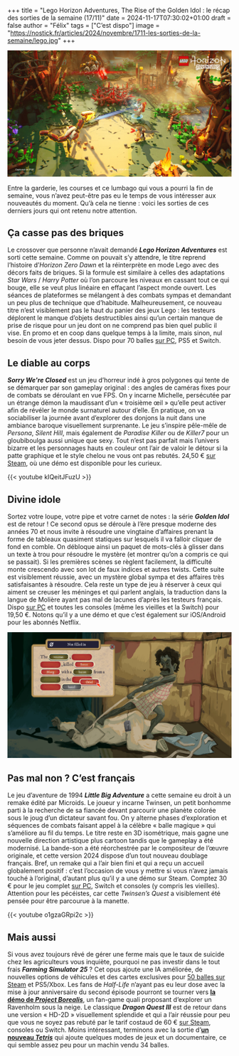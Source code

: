 +++
title = "Lego Horizon Adventures, The Rise of the Golden Idol : le récap des sorties de la semaine (17/11)"
date = 2024-11-17T07:30:02+01:00
draft = false
author = "Félix"
tags = ["C’est dispo"]
image = "https://nostick.fr/articles/2024/novembre/1711-les-sorties-de-la-semaine/lego.jpg"
+++

![Le jeu Lego Horizon Adventures](lego.jpg "Vivement le jeu Lego Last of Us")

Entre la garderie, les courses et ce lumbago qui vous a pourri la fin de semaine, vous n’avez peut-être pas eu le temps de vous intéresser aux nouveautés du moment. Qu’à cela ne tienne : voici les sorties de ces derniers jours qui ont retenu notre attention. 

## Ça casse pas des briques

Le crossover que personne n’avait demandé ***Lego Horizon Adventures*** est sorti cette semaine. Comme on pouvait s’y attendre, le titre reprend l’histoire d’*Horizon Zero Dawn* et la réinterprète en mode Lego avec des décors faits de briques. Si la formule est similaire à celles des adaptations *Star Wars* / *Harry Potter* où l’on parcoure les niveaux en cassant tout ce qui bouge, elle se veut plus linéaire en effaçant l’aspect monde ouvert. Les séances de plateformes se mélangent à des combats sympas et demandant un peu plus de technique que d’habitude. Malheureusement, ce nouveau titre n’est visiblement pas le haut du panier des jeux Lego : les testeurs déplorent le manque d’objets destructibles ainsi qu’un certain manque de prise de risque pour un jeu dont on ne comprend pas bien quel public il vise. En promo et en coop dans quelque temps à la limite, mais sinon, nul besoin de vous jeter dessus. Dispo pour 70 balles [sur PC](https://store.steampowered.com/app/2428810/LEGO_Horizon_Adventures/), PS5 et Switch.

## Le diable au corps

***‌Sorry We're Closed*** est un jeu d’horreur indé à gros polygones qui tente de se démarquer par son gameplay original : des angles de caméras fixes pour de combats se déroulant en vue FPS. On y incarne Michelle, persécutée par un étrange démon la maudissant d’un « troisième œil » qu’elle peut activer afin de révéler le monde surnaturel autour d’elle. En pratique, on va sociabiliser la journée avant d’explorer des donjons la nuit dans une ambiance baroque visuellement surprenante. Le jeu s’inspire pêle-mêle de *Persona*, *Silent Hill*, mais également de *Paradise Killer* ou de *Killer7* pour un gloubiboulga aussi unique que sexy. Tout n’est pas parfait mais l’univers bizarre et les personnages hauts en couleur ont l’air de valoir le détour si la patte graphique et le style chelou ne vous ont pas rebutés. 24,50 € [sur Steam](https://store.steampowered.com/app/1796580/Sorry_Were_Closed/?l=french), où une démo est disponible pour les curieux. 

{{< youtube kIQeitJFuzU >}} 

## Divine idole 

Sortez votre loupe, votre pipe et votre carnet de notes : la série ***Golden Idol*** est de retour ! Ce second opus se déroule à l’ère presque moderne des années 70 et nous invite à résoudre une vingtaine d’affaires prenant la forme de tableaux quasiment statiques sur lesquels il va falloir cliquer de fond en comble. On débloque ainsi un paquet de mots-clés à glisser dans un texte à trou pour résoudre le mystère (et montrer qu’on a compris ce qui se passait). Si les premières scènes se règlent facilement, la difficulté monte crescendo avec son lot de faux indices et autres twists. Cette suite est visiblement réussie, avec un mystère global sympa et des affaires très satisfaisantes à résoudre. Cela reste un type de jeu à réserver à ceux qui aiment se creuser les méninges et qui parlent anglais, la traduction dans la langue de Molière ayant pas mal de lacunes d’après les testeurs français. Dispo [sur PC](https://store.steampowered.com/app/2716400/The_Rise_of_the_Golden_Idol/) et toutes les consoles (même les vieilles et la Switch) pour 19,50 €. Notons qu’il y a une démo et que c’est également sur iOS/Android pour les abonnés Netflix.

![Le jeu The Rise of the Golden Idol](idol.jpg "On peut essayer de bruteforcer au début, mais ça devient vite compliqué")

##  Pas mal non ? C’est français

Le jeu d’aventure de 1994 ***Little Big Adventure*** a cette semaine eu droit à un remake édité par Microids. Le joueur y incarne Twinsen, un petit bonhomme parti à la recherche de sa fiancée devant parcourir une planète colorée sous le joug d’un dictateur savant fou. On y alterne phases d’exploration et séquences de combats faisant appel à la célèbre « balle magique » qui s’améliore au fil du temps. Le titre reste en 3D isométrique, mais gagne une nouvelle direction artistique plus cartoon tandis que le gameplay a été modernisé. La bande-son a été réorchestrée par le compositeur de l’œuvre originale, et cette version 2024 dispose d’un tout nouveau doublage français. Bref, un remake qui a l’air bien fini et qui a reçu un accueil globalement positif : c’est l’occasion de vous y mettre si vous n’avez jamais touché à l’original, d’autant plus qu’il y a une démo sur Steam. Comptez 30 € pour le jeu complet [sur PC](https://store.steampowered.com/app/2318070/Little_Big_Adventure__Twinsens_Quest/), Switch et consoles (y compris les vieilles). Attention pour les pécéistes, car cette *‌Twinsen’s Quest* a visiblement été pensée pour être parcourue à la manette.

{{< youtube o1gzaGRpi2c >}} 

## Mais aussi

Si vous avez toujours rêvé de gérer une ferme mais que le taux de suicide chez les agriculteurs vous inquiète, pourquoi ne pas investir dans le tout frais ***Farming Simulator 25*** ? Cet opus ajoute une IA améliorée, de nouvelles options de véhicules et des cartes exclusives pour [50 balles sur Steam](https://store.steampowered.com/app/2300320/Farming_Simulator_25/) et PS5/Xbox. Les fans de *Half-Life* n’ayant pas eu leur dose avec la mise à jour anniversaire du second épisode pourront se tourner vers [**la démo de *Project Borealis***](https://store.steampowered.com/app/2215490/Project_Borealis_Prologue/), un fan-game quali proposant d’explorer un Ravenholm sous la neige. Le classique ***Dragon Quest III*** est de retour dans une version « HD-2D » visuellement splendide et qui a l’air réussie pour peu que vous ne soyez pas rebuté par le tarif costaud de 60 € [sur Steam](https://store.steampowered.com/app/2701660/DRAGON_QUEST_III_HD2D_Remake/), consoles ou Switch. Moins intéressant, terminons avec la sortie d’**[un nouveau *Tetris*](https://store.steampowered.com/app/3180240/Tetris_Forever/)** qui ajoute quelques modes de jeux et un documentaire, ce qui semble assez peu pour un machin vendu 34 balles.